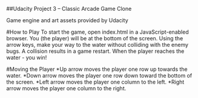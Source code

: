 ##Udacity Project 3 – Classic Arcade Game Clone

Game engine and art assets provided by Udacity

#How to Play
To start the game, open index.html in a JavaScript-enabled browser. You (the player) will be at the bottom of the screen. Using the arrow keys, make your way to the water without colliding with the enemy bugs. A collision results in a game restart. When the player reaches the water - you win!

#Moving the Player
*Up arrow moves the player one row up towards the water.
*Down arrow moves the player one row down toward the bottom of the screen.
*Left arrow moves the player one column to the left.
*Right arrow moves the player one column to the right.